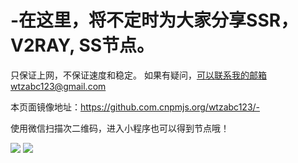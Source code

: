 # -在这里，将不定时为大家分享SSR，V2RAY, SS节点。
只保证上网，不保证速度和稳定。
如果有疑问，可以联系我的邮箱wtzabc123@gmail.com

本页面镜像地址：https://github.com.cnpmjs.org/wtzabc123/-

使用微信扫描次二维码，进入小程序也可以得到节点哦！

![](https://github.com/wtzabc123/-/blob/master/screenshots/4.png)
![](https://github.com/wtzabc123/-/blob/master/screenshots/2.png)

